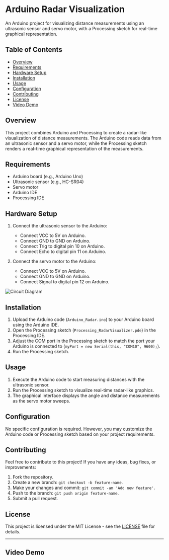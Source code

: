 # Arduino Radar Visualization

An Arduino project for visualizing distance measurements using an ultrasonic sensor and servo motor, with a Processing sketch for real-time graphical representation.

## Table of Contents

- [Overview](#overview)
- [Requirements](#requirements)
- [Hardware Setup](#hardware-setup)
- [Installation](#installation)
- [Usage](#usage)
- [Configuration](#configuration)
- [Contributing](#contributing)
- [License](#license)
- [Video Demo](#Video-demo)

## Overview

This project combines Arduino and Processing to create a radar-like visualization of distance measurements. The Arduino code reads data from an ultrasonic sensor and a servo motor, while the Processing sketch renders a real-time graphical representation of the measurements.

## Requirements

- Arduino board (e.g., Arduino Uno)
- Ultrasonic sensor (e.g., HC-SR04)
- Servo motor
- Arduino IDE
- Processing IDE

## Hardware Setup

1. Connect the ultrasonic sensor to the Arduino:
   - Connect VCC to 5V on Arduino.
   - Connect GND to GND on Arduino.
   - Connect Trig to digital pin 10 on Arduino.
   - Connect Echo to digital pin 11 on Arduino.
   
2. Connect the servo motor to the Arduino:
   - Connect VCC to 5V on Arduino.
   - Connect GND to GND on Arduino.
   - Connect Signal to digital pin 12 on Arduino.

![Circuit Diagram](https://github.com/Churanta/Arduino-Radar-Visualization/assets/83538805/6a5d7944-218f-468c-b349-20ddcc07158d)

## Installation

1. Upload the Arduino code (`Arduino_Radar.ino`) to your Arduino board using the Arduino IDE.
2. Open the Processing sketch (`Processing_RadarVisualizer.pde`) in the Processing IDE.
3. Adjust the COM port in the Processing sketch to match the port your Arduino is connected to (`myPort = new Serial(this, "COM10", 9600);`).
4. Run the Processing sketch.

## Usage

1. Execute the Arduino code to start measuring distances with the ultrasonic sensor.
2. Run the Processing sketch to visualize real-time radar-like graphics.
3. The graphical interface displays the angle and distance measurements as the servo motor sweeps.

## Configuration

No specific configuration is required. However, you may customize the Arduino code or Processing sketch based on your project requirements.

## Contributing

Feel free to contribute to this project! If you have any ideas, bug fixes, or improvements:

1. Fork the repository.
2. Create a new branch: `git checkout -b feature-name`.
3. Make your changes and commit: `git commit -am 'Add new feature'`.
4. Push to the branch: `git push origin feature-name`.
5. Submit a pull request.

## License

This project is licensed under the MIT License - see the [LICENSE](LICENSE) file for details.

---
## Video Demo

